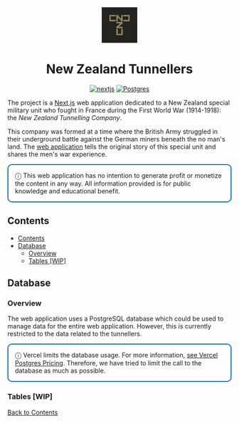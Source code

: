 <div align="center">
    <img width="80" height="80" src="./public/apple-touch-icon-114x114.png"/>
</div>
<h1 align="center">
    New Zealand Tunnellers
</h1>
<p align="center">
    <a href="https://github.com/vercel/next.js">
        <img src="https://img.shields.io/badge/Next.js-black?logo=next.js&logoColor=white" alt="nextjs"></a>
    <a href="https://github.com/vercel/next.js">
        <img src="https://img.shields.io/badge/Postgres-%23316192.svg?logo=postgresql&logoColor=white" alt="Postgres"></a>
</p>

The project is a [Next.js](https://github.com/vercel/next.js) web application dedicated to a New Zealand special military unit who fought in France during the First World War (1914-1918): the _New Zealand Tunnelling Company_.

This company was formed at a time where the British Army struggled in their underground battle against the German miners beneath the no man's land. The [web application](https://www.nztunnellers.com) tells the original story of this special unit and shares the men's war experience.

<div style="border: 2px solid #0066cc; padding: 15px; border-radius: 10px;">
    ⓘ This web application has no intention to generate profit or monetize the content in any way. All information provided is for public knowledge and educational benefit.
</div>

## Contents

- [Contents](#contents)
- [Database](#database)
  - [Overview](#overview)
  - [Tables \[WIP\]](#tables-wip)

## Database

### Overview

The web application uses a PostgreSQL database which could be used to manage data for the entire web application. However, this is currently restricted to the data related to the tunnellers.

<div style="border: 2px solid #0066cc; padding: 15px; border-radius: 10px;">
    ⓘ Vercel limits the database usage. For more information, <a href="https://vercel.com/docs/storage/vercel-postgres/usage-and-pricing">see Vercel Postgres Pricing</a>. Therefore, we have tried to limit the call to the database as much as possible.
</div>

### Tables [WIP]

[ Back to Contents](#contents)
